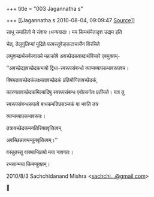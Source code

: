 +++
title = "003 Jagannatha s"

+++
[[Jagannatha s	2010-08-04, 09:09:47 [Source](https://groups.google.com/g/bvparishat/c/EyjDDaR7F5Q)]]



साधु समाहितो मे संशयः।धन्यवादाः। मम किमर्थमेतादृश उद्यम इति



चेत्, तेलुगुलिप्यां मुद्रिते परवस्तुवेङ्कटाचार्येण विरचिते



लघुशब्दार्थसर्वस्वाख्ये महाकोषे अवच्छेदकशब्दार्थविचारे एवमुक्तम्-



‘‘अवच्छेद्यावच्छेदकभावो द्विधा-स्वरूपसंबन्धो व्याप्यव्यापकभावरूपश्च।



विषयतावच्छेदकंलक्ष्यतावच्छेदकं प्रतियोगितावच्छेदकं,



कारणतावच्छेदकमित्यादिषु स्वरूपसंबन्ध एवोत्सर्गतः प्रतीयते। यत्र तु



स्वरूपसंबन्धरूपत्वे बाधकमतिप्रसञ्जकं वा भवति तत्र



व्याप्यव्यापकभावरूपः।



तत्रावच्छेदकमनतिरिक्तवृत्तित्वम्



अवच्छिन्नत्वमन्यूनवृत्तित्वम्।’’



वस्तुतस्तु वाक्याभिप्रायो मया नावगतः।



रभसान्मया किमप्युक्तम्।

  
  

2010/8/3 Sachchidanand Mishra \<[sachchi...@gmail.com]()\>



